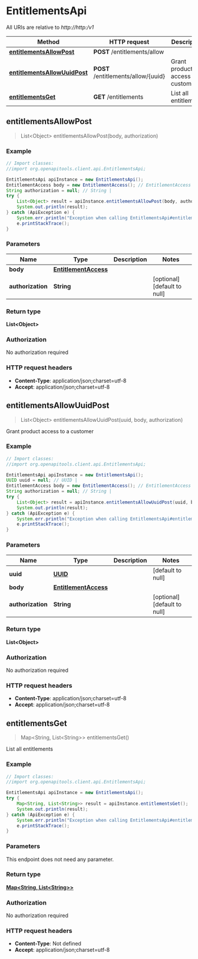 # EntitlementsApi

All URIs are relative to *http://http:/v1*

Method | HTTP request | Description
------------- | ------------- | -------------
[**entitlementsAllowPost**](EntitlementsApi.md#entitlementsAllowPost) | **POST** /entitlements/allow | 
[**entitlementsAllowUuidPost**](EntitlementsApi.md#entitlementsAllowUuidPost) | **POST** /entitlements/allow/{uuid} | Grant product access to a customer
[**entitlementsGet**](EntitlementsApi.md#entitlementsGet) | **GET** /entitlements | List all entitlements



## entitlementsAllowPost

> List&lt;Object&gt; entitlementsAllowPost(body, authorization)



### Example

```java
// Import classes:
//import org.openapitools.client.api.EntitlementsApi;

EntitlementsApi apiInstance = new EntitlementsApi();
EntitlementAccess body = new EntitlementAccess(); // EntitlementAccess | 
String authorization = null; // String | 
try {
    List<Object> result = apiInstance.entitlementsAllowPost(body, authorization);
    System.out.println(result);
} catch (ApiException e) {
    System.err.println("Exception when calling EntitlementsApi#entitlementsAllowPost");
    e.printStackTrace();
}
```

### Parameters


Name | Type | Description  | Notes
------------- | ------------- | ------------- | -------------
 **body** | [**EntitlementAccess**](EntitlementAccess.md)|  |
 **authorization** | **String**|  | [optional] [default to null]

### Return type

**List&lt;Object&gt;**

### Authorization

No authorization required

### HTTP request headers

- **Content-Type**: application/json;charset=utf-8
- **Accept**: application/json;charset=utf-8


## entitlementsAllowUuidPost

> List&lt;Object&gt; entitlementsAllowUuidPost(uuid, body, authorization)

Grant product access to a customer

### Example

```java
// Import classes:
//import org.openapitools.client.api.EntitlementsApi;

EntitlementsApi apiInstance = new EntitlementsApi();
UUID uuid = null; // UUID | 
EntitlementAccess body = new EntitlementAccess(); // EntitlementAccess | 
String authorization = null; // String | 
try {
    List<Object> result = apiInstance.entitlementsAllowUuidPost(uuid, body, authorization);
    System.out.println(result);
} catch (ApiException e) {
    System.err.println("Exception when calling EntitlementsApi#entitlementsAllowUuidPost");
    e.printStackTrace();
}
```

### Parameters


Name | Type | Description  | Notes
------------- | ------------- | ------------- | -------------
 **uuid** | [**UUID**](.md)|  | [default to null]
 **body** | [**EntitlementAccess**](EntitlementAccess.md)|  |
 **authorization** | **String**|  | [optional] [default to null]

### Return type

**List&lt;Object&gt;**

### Authorization

No authorization required

### HTTP request headers

- **Content-Type**: application/json;charset=utf-8
- **Accept**: application/json;charset=utf-8


## entitlementsGet

> Map&lt;String, List&lt;String&gt;&gt; entitlementsGet()

List all entitlements

### Example

```java
// Import classes:
//import org.openapitools.client.api.EntitlementsApi;

EntitlementsApi apiInstance = new EntitlementsApi();
try {
    Map<String, List<String>> result = apiInstance.entitlementsGet();
    System.out.println(result);
} catch (ApiException e) {
    System.err.println("Exception when calling EntitlementsApi#entitlementsGet");
    e.printStackTrace();
}
```

### Parameters

This endpoint does not need any parameter.

### Return type

[**Map&lt;String, List&lt;String&gt;&gt;**](List.md)

### Authorization

No authorization required

### HTTP request headers

- **Content-Type**: Not defined
- **Accept**: application/json;charset=utf-8

